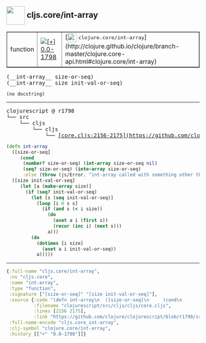 ## <img width="48px" valign="middle" src="http://i.imgur.com/Hi20huC.png"> cljs.core/int-array

 <table border="1">
<tr>
<td>function</td>
<td><a href="https://github.com/cljsinfo/api-refs/tree/0.0-1798"><img valign="middle" alt="[+] 0.0-1798" src="https://img.shields.io/badge/+-0.0--1798-lightgrey.svg"></a> </td>
<td>
[<img height="24px" valign="middle" src="http://i.imgur.com/1GjPKvB.png"> <samp>clojure.core/int-array</samp>](http://clojure.github.io/clojure/branch-master/clojure.core-api.html#clojure.core/int-array)
</td>
</tr>
</table>

 <samp>
(__int-array__ size-or-seq)<br>
(__int-array__ size init-val-or-seq)<br>
</samp>

```
(no docstring)
```

---

 <pre>
clojurescript @ r1798
└── src
    └── cljs
        └── cljs
            └── <ins>[core.cljs:2156-2175](https://github.com/clojure/clojurescript/blob/r1798/src/cljs/cljs/core.cljs#L2156-L2175)</ins>
</pre>

```clj
(defn int-array
  ([size-or-seq]
     (cond
      (number? size-or-seq) (int-array size-or-seq nil)
      (seq? size-or-seq) (into-array size-or-seq)
      :else (throw (js/Error. "int-array called with something other than size or ISeq"))))
  ([size init-val-or-seq]
     (let [a (make-array size)]
       (if (seq? init-val-or-seq)
         (let [s (seq init-val-or-seq)]
           (loop [i 0 s s]
             (if (and s (< i size))
               (do
                 (aset a i (first s))
                 (recur (inc i) (next s)))
               a)))
         (do
           (dotimes [i size]
             (aset a i init-val-or-seq))
           a)))))
```


---

```clj
{:full-name "cljs.core/int-array",
 :ns "cljs.core",
 :name "int-array",
 :type "function",
 :signature ["[size-or-seq]" "[size init-val-or-seq]"],
 :source {:code "(defn int-array\n  ([size-or-seq]\n     (cond\n      (number? size-or-seq) (int-array size-or-seq nil)\n      (seq? size-or-seq) (into-array size-or-seq)\n      :else (throw (js/Error. \"int-array called with something other than size or ISeq\"))))\n  ([size init-val-or-seq]\n     (let [a (make-array size)]\n       (if (seq? init-val-or-seq)\n         (let [s (seq init-val-or-seq)]\n           (loop [i 0 s s]\n             (if (and s (< i size))\n               (do\n                 (aset a i (first s))\n                 (recur (inc i) (next s)))\n               a)))\n         (do\n           (dotimes [i size]\n             (aset a i init-val-or-seq))\n           a)))))",
          :filename "clojurescript/src/cljs/cljs/core.cljs",
          :lines [2156 2175],
          :link "https://github.com/clojure/clojurescript/blob/r1798/src/cljs/cljs/core.cljs#L2156-L2175"},
 :full-name-encode "cljs.core_int-array",
 :clj-symbol "clojure.core/int-array",
 :history [["+" "0.0-1798"]]}

```
